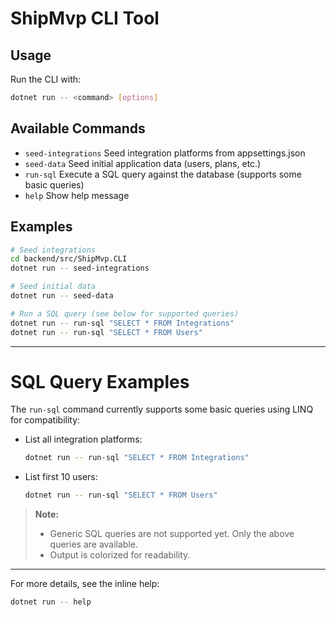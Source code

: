 # ShipMvp CLI Tool

## Usage

Run the CLI with:

```bash
dotnet run -- <command> [options]
```

## Available Commands

- `seed-integrations`    Seed integration platforms from appsettings.json
- `seed-data`            Seed initial application data (users, plans, etc.)
- `run-sql`              Execute a SQL query against the database (supports some basic queries)
- `help`                 Show help message

## Examples

```bash
# Seed integrations
cd backend/src/ShipMvp.CLI
dotnet run -- seed-integrations

# Seed initial data
dotnet run -- seed-data

# Run a SQL query (see below for supported queries)
dotnet run -- run-sql "SELECT * FROM Integrations"
dotnet run -- run-sql "SELECT * FROM Users"
```

---

# SQL Query Examples

The `run-sql` command currently supports some basic queries using LINQ for compatibility:

- List all integration platforms:
  ```bash
  dotnet run -- run-sql "SELECT * FROM Integrations"
  ```
- List first 10 users:
  ```bash
  dotnet run -- run-sql "SELECT * FROM Users"
  ```

> **Note:**
> - Generic SQL queries are not supported yet. Only the above queries are available.
> - Output is colorized for readability.

---

For more details, see the inline help:

```bash
dotnet run -- help
```
